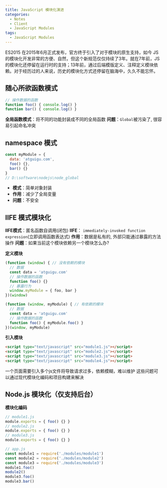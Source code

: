 ```yaml
---
title: JavaScript 模块化演进
categories:
  - Notes
  - Client
  - JavaScript Modules
tags:
  - JavaScript Modules
---
```


ES2015 在2015年6月正式发布，官方终于引入了对于模块的原生支持，如今 JS 的模块化开发非常的方便、自然，但这个新规范仅仅持续了3年。就在7年前，JS 的模块化还停留在运行时的支持；13年前，通过后端模版定义、注释定义模块依赖。对于经历过的人来说，历史的模块化方式还停留在脑海中，久久不能忘怀。

<!-- more -->

## 随心所欲函数模式

~~~js
// 操作数据的函数
function foo() { console.log() }
function bar() { console.log() }
~~~

**全局函数模式**：将不同的功能封装成不同的全局函数
**问题**：`Global`被污染了, 很容易引起命名冲突

## namespace 模式

~~~js
const myModule = {
  data: 'atguigu.com',
  foo() {},
  bar() {}
}
// D:\software\nodejs\node_global
~~~

- **模式**：简单对象封装
- **作用**：减少了全局变量
- **问题**：不安全

## IIFE 模式模块化

**IIFE模式**：匿名函数自调用(闭包)
**IIFE**： `immediately-invoked function expression`(立即调用函数表达式)
**作用**：数据是私有的, 外部只能通过暴露的方法操作
**问题**：如果当前这个模块依赖另一个模块怎么办?

**定义模块**

~~~js
(function (window) { // 没有依赖的模块
  // 数据
  const data = 'atguigu.com'
  // 操作数据的函数
  function foo() {}
  // 暴露行为
  window.myModule = { foo, bar }
})(window)
~~~

~~~js
(function (window, myModule) { // 有依赖的模块
  // 数据
  const data = 'atguigu.com'
  // 操作数据的函数
  function foo() { myModule.foo() }
})(window, myModule)
~~~

**引入模块**

~~~html
<script type="text/javascript" src="module1.js"></script>
<script type="text/javascript" src="module2.js"></script>
<script type="text/javascript" src="module3.js"></script>
<script type="text/javascript" src="module4.js"></script>
~~~

一个页面需要引入多个js文件将导致请求过多，依赖模糊，难以维护
这些问题可以通过现代模块化编码和项目构建来解决

## Node.js 模块化（仅支持后台）

**模块化编码**

~~~js
// module1.js
module.exports = { foo() {} }
// module2.js
module.exports = { foo() {} }
// module3.js
module.exports = { foo() {} }

// app.js
const module1 = require('./modules/module1')
const module2 = require('./modules/module2')
const module3 = require('./modules/module3')
module1.foo()
module2()
module3.foo()
module3.bar()
~~~
